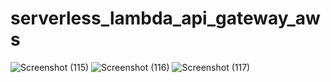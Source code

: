 # serverless_lambda_api_gateway_aws
![Screenshot (115)](https://github.com/Susan-West/serverless_lambda_api_gateway_aws/assets/134638730/0855c96e-a380-4893-be87-f4a60aaed50c)
![Screenshot (116)](https://github.com/Susan-West/serverless_lambda_api_gateway_aws/assets/134638730/0f590490-2a3b-40b4-b5c9-0b1b1b106c0a)
![Screenshot (117)](https://github.com/Susan-West/serverless_lambda_api_gateway_aws/assets/134638730/9a2d32a2-a181-4f85-a966-01018cacba16)
